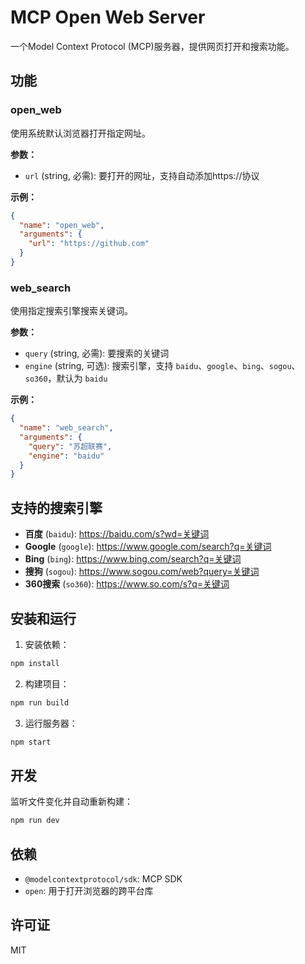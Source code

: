 # MCP Open Web Server

一个Model Context Protocol (MCP)服务器，提供网页打开和搜索功能。

## 功能

### open_web
使用系统默认浏览器打开指定网址。

**参数：**
- `url` (string, 必需): 要打开的网址，支持自动添加https://协议

**示例：**
```json
{
  "name": "open_web",
  "arguments": {
    "url": "https://github.com"
  }
}
```

### web_search
使用指定搜索引擎搜索关键词。

**参数：**
- `query` (string, 必需): 要搜索的关键词
- `engine` (string, 可选): 搜索引擎，支持 `baidu`、`google`、`bing`、`sogou`、`so360`，默认为 `baidu`

**示例：**
```json
{
  "name": "web_search",
  "arguments": {
    "query": "苏超联赛",
    "engine": "baidu"
  }
}
```

## 支持的搜索引擎

- **百度** (`baidu`): https://baidu.com/s?wd=关键词
- **Google** (`google`): https://www.google.com/search?q=关键词  
- **Bing** (`bing`): https://www.bing.com/search?q=关键词
- **搜狗** (`sogou`): https://www.sogou.com/web?query=关键词
- **360搜索** (`so360`): https://www.so.com/s?q=关键词

## 安装和运行

1. 安装依赖：
```bash
npm install
```

2. 构建项目：
```bash
npm run build
```

3. 运行服务器：
```bash
npm start
```

## 开发

监听文件变化并自动重新构建：
```bash
npm run dev
```

## 依赖

- `@modelcontextprotocol/sdk`: MCP SDK
- `open`: 用于打开浏览器的跨平台库

## 许可证

MIT 